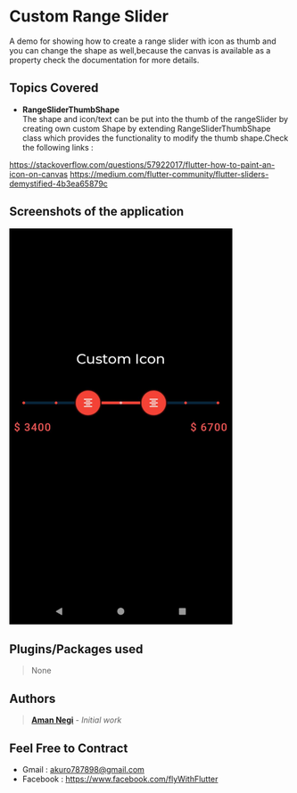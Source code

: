 # Custom Range Slider

A demo for showing how to create a range slider with icon as thumb and you can change the shape as well,because the canvas is available as a property check the documentation for more details.

## Topics Covered

* **RangeSliderThumbShape**<br/>
The shape and icon/text can be put into the thumb of the rangeSlider by creating own custom Shape by extending RangeSliderThumbShape class which provides the functionality to modify the thumb shape.Check the following links :</br>

https://stackoverflow.com/questions/57922017/flutter-how-to-paint-an-icon-on-canvas
https://medium.com/flutter-community/flutter-sliders-demystified-4b3ea65879c

## Screenshots of the application 

<p>
<img src="https://github.com/AmanNegi/CustomRangeSlider/blob/master/screenshot/main.jpg" width="400" />
</p>

## Plugins/Packages used
> None

## Authors

>  [**Aman Negi**](https://github.com/AmanNegi) - *Initial work*


## Feel Free to Contract

* Gmail : akuro787898@gmail.com
* Facebook : https://www.facebook.com/flyWithFlutter


